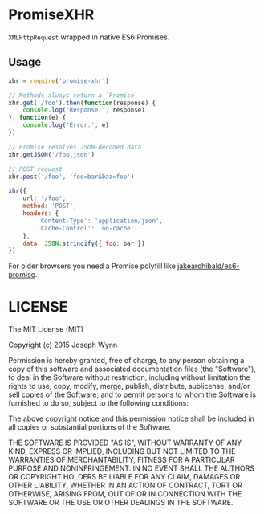 # PromiseXHR

`XMLHttpRequest` wrapped in native ES6 Promises.

## Usage

```js
xhr = require('promise-xhr')

// Methods always return a `Promise`
xhr.get('/foo').then(function(response) {
    console.log('Response:', response)
}, function(e) {
    console.log('Error:', e)
})

// Promise resolves JSON-decoded data
xhr.getJSON('/foo.json')

// POST request
xhr.post('/foo', 'foo=bar&baz=foo')

xhr({
    url: '/foo',
    method: 'POST',
    headers: {
        'Content-Type': 'application/json',
        'Cache-Control': 'no-cache'
    },
    data: JSON.stringify({ foo: bar })
})
```

For older browsers you need a Promise polyfill like
[jakearchibald/es6-promise](https://github.com/jakearchibald/es6-promise).

# LICENSE

The MIT License (MIT)

Copyright (c) 2015 Joseph Wynn

Permission is hereby granted, free of charge, to any person obtaining a copy
of this software and associated documentation files (the "Software"), to deal
in the Software without restriction, including without limitation the rights
to use, copy, modify, merge, publish, distribute, sublicense, and/or sell
copies of the Software, and to permit persons to whom the Software is
furnished to do so, subject to the following conditions:

The above copyright notice and this permission notice shall be included in all
copies or substantial portions of the Software.

THE SOFTWARE IS PROVIDED "AS IS", WITHOUT WARRANTY OF ANY KIND, EXPRESS OR
IMPLIED, INCLUDING BUT NOT LIMITED TO THE WARRANTIES OF MERCHANTABILITY,
FITNESS FOR A PARTICULAR PURPOSE AND NONINFRINGEMENT. IN NO EVENT SHALL THE
AUTHORS OR COPYRIGHT HOLDERS BE LIABLE FOR ANY CLAIM, DAMAGES OR OTHER
LIABILITY, WHETHER IN AN ACTION OF CONTRACT, TORT OR OTHERWISE, ARISING FROM,
OUT OF OR IN CONNECTION WITH THE SOFTWARE OR THE USE OR OTHER DEALINGS IN THE
SOFTWARE.
